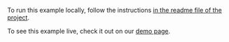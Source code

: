 To run this example locally, follow the instructions [in the readme file of the project](https://github.com/acidb/mobiscroll-demos-angular?tab=readme-ov-file#mobiscroll-angular-demos). 

To see this example live, check it out on our [demo page](https://demo.mobiscroll.com/angular/forms/segmented#).